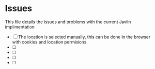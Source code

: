 # Issues

This file details the issues and problems with the current Javlin implimentation

- [ ] The location is selected manually, this can be done in the browser with cookies and location permisions
- [ ] 
- [ ] 
- [ ] 
- [ ] 